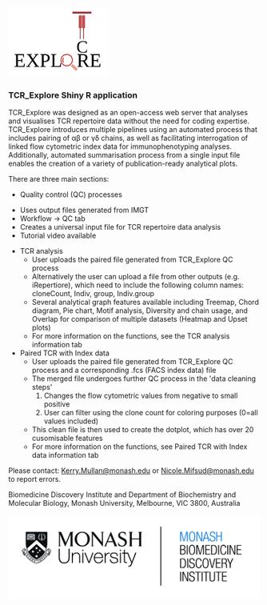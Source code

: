 
<img src="www/Logo.png" width="200">

### TCR_Explore Shiny R application

TCR_Explore was designed as an open-access web server that analyses and visualises TCR repertoire data without the need for coding expertise. TCR_Explore introduces multiple pipelines using an automated process that includes pairing of αβ or γδ chains, as well as facilitating interrogation of linked flow cytometric index data for immunophenotyping analyses. Additionally, automated summarisation process from a single input file enables the creation of a variety of publication-ready analytical plots. 

There are three main sections:
- Quality control (QC) processes
 + Uses output files generated from IMGT
 + Workflow → QC tab
 + Creates a universal input file for TCR repertoire data analysis
 + Tutorial video available
- TCR analysis 
    + User uploads the paired file generated from TCR_Explore QC process
    + Alternatively the user can  upload a file from other outputs (e.g. iRepertiore), which need to include the following column names: cloneCount, Indiv, group, Indiv.group
    + Several analytical graph features available including Treemap, Chord diagram, Pie chart, Motif analysis, Diversity and chain usage, and Overlap for comparison of multiple datasets (Heatmap and Upset plots)
    + For more information on the functions, see the TCR analysis information tab
- Paired TCR with Index data 
    + User uploads the paired file generated from TCR_Explore QC process and a corresponding .fcs (FACS index data) file
    + The merged file undergoes further QC process in the 'data cleaning steps'
        1. Changes the flow cytometric values from negative to small positive 
        2. User can filter using the clone count for coloring purposes (0=all values included)
    + This clean file is then used to create the dotplot, which has over 20 cusomisable features
    + For more information on the functions, see Paired TCR with Index data information tab

Please contact: Kerry.Mullan@monash.edu or Nicole.Mifsud@monash.edu to report errors.

Biomedicine Discovery Institute and Department of Biochemistry and Molecular Biology, Monash University, Melbourne, VIC 3800, Australia

<img src="www/Monash-BDI-logo-2016-1.png" width="600">
